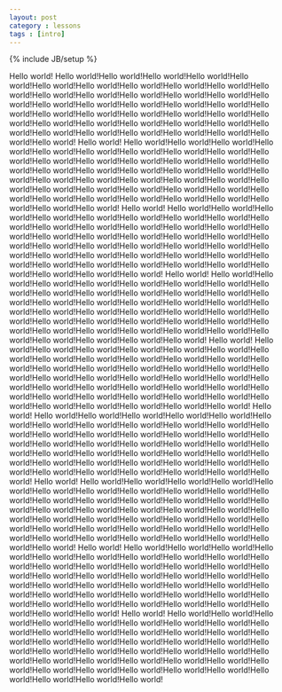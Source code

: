 ```yaml
---
layout: post
category : lessons
tags : [intro]
---
```

{% include JB/setup %}

Hello world! Hello world!Hello world!Hello world!Hello world!Hello world!Hello world!Hello world!Hello world!Hello world!Hello world!Hello world!Hello world!Hello world!Hello world!Hello world!Hello world!Hello world!Hello world!Hello world!Hello world!Hello world!Hello world!Hello world!Hello world!Hello world!Hello world!Hello world!Hello world!Hello world!Hello world!Hello world!Hello world!Hello world!Hello world!Hello world!Hello world!Hello world!Hello world!Hello world!Hello world!Hello world!Hello world!
Hello world! Hello world!Hello world!Hello world!Hello world!Hello world!Hello world!Hello world!Hello world!Hello world!Hello world!Hello world!Hello world!Hello world!Hello world!Hello world!Hello world!Hello world!Hello world!Hello world!Hello world!Hello world!Hello world!Hello world!Hello world!Hello world!Hello world!Hello world!Hello world!Hello world!Hello world!Hello world!Hello world!Hello world!Hello world!Hello world!Hello world!Hello world!Hello world!Hello world!Hello world!Hello world!Hello world!
Hello world! Hello world!Hello world!Hello world!Hello world!Hello world!Hello world!Hello world!Hello world!Hello world!Hello world!Hello world!Hello world!Hello world!Hello world!Hello world!Hello world!Hello world!Hello world!Hello world!Hello world!Hello world!Hello world!Hello world!Hello world!Hello world!Hello world!Hello world!Hello world!Hello world!Hello world!Hello world!Hello world!Hello world!Hello world!Hello world!Hello world!Hello world!Hello world!Hello world!Hello world!Hello world!Hello world!
Hello world! Hello world!Hello world!Hello world!Hello world!Hello world!Hello world!Hello world!Hello world!Hello world!Hello world!Hello world!Hello world!Hello world!Hello world!Hello world!Hello world!Hello world!Hello world!Hello world!Hello world!Hello world!Hello world!Hello world!Hello world!Hello world!Hello world!Hello world!Hello world!Hello world!Hello world!Hello world!Hello world!Hello world!Hello world!Hello world!Hello world!Hello world!Hello world!Hello world!Hello world!Hello world!Hello world!
Hello world! Hello world!Hello world!Hello world!Hello world!Hello world!Hello world!Hello world!Hello world!Hello world!Hello world!Hello world!Hello world!Hello world!Hello world!Hello world!Hello world!Hello world!Hello world!Hello world!Hello world!Hello world!Hello world!Hello world!Hello world!Hello world!Hello world!Hello world!Hello world!Hello world!Hello world!Hello world!Hello world!Hello world!Hello world!Hello world!Hello world!Hello world!Hello world!Hello world!Hello world!Hello world!Hello world!
Hello world! Hello world!Hello world!Hello world!Hello world!Hello world!Hello world!Hello world!Hello world!Hello world!Hello world!Hello world!Hello world!Hello world!Hello world!Hello world!Hello world!Hello world!Hello world!Hello world!Hello world!Hello world!Hello world!Hello world!Hello world!Hello world!Hello world!Hello world!Hello world!Hello world!Hello world!Hello world!Hello world!Hello world!Hello world!Hello world!Hello world!Hello world!Hello world!Hello world!Hello world!Hello world!Hello world!
Hello world! Hello world!Hello world!Hello world!Hello world!Hello world!Hello world!Hello world!Hello world!Hello world!Hello world!Hello world!Hello world!Hello world!Hello world!Hello world!Hello world!Hello world!Hello world!Hello world!Hello world!Hello world!Hello world!Hello world!Hello world!Hello world!Hello world!Hello world!Hello world!Hello world!Hello world!Hello world!Hello world!Hello world!Hello world!Hello world!Hello world!Hello world!Hello world!Hello world!Hello world!Hello world!Hello world!
Hello world! Hello world!Hello world!Hello world!Hello world!Hello world!Hello world!Hello world!Hello world!Hello world!Hello world!Hello world!Hello world!Hello world!Hello world!Hello world!Hello world!Hello world!Hello world!Hello world!Hello world!Hello world!Hello world!Hello world!Hello world!Hello world!Hello world!Hello world!Hello world!Hello world!Hello world!Hello world!Hello world!Hello world!Hello world!Hello world!Hello world!Hello world!Hello world!Hello world!Hello world!Hello world!Hello world!
Hello world! Hello world!Hello world!Hello world!Hello world!Hello world!Hello world!Hello world!Hello world!Hello world!Hello world!Hello world!Hello world!Hello world!Hello world!Hello world!Hello world!Hello world!Hello world!Hello world!Hello world!Hello world!Hello world!Hello world!Hello world!Hello world!Hello world!Hello world!Hello world!Hello world!Hello world!Hello world!Hello world!Hello world!Hello world!Hello world!Hello world!Hello world!Hello world!Hello world!Hello world!Hello world!Hello world!
